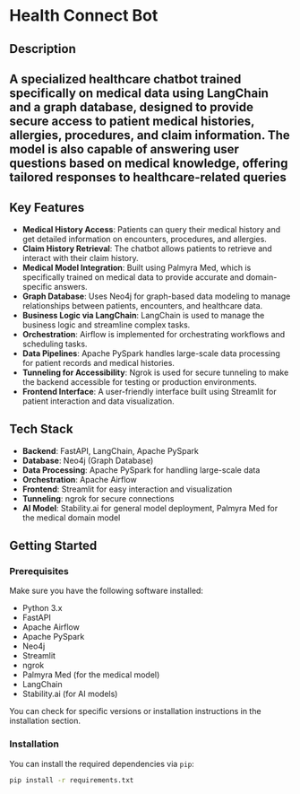 # Health Connect Bot

## Description
A specialized healthcare chatbot trained specifically on medical data using LangChain and a graph database, designed to provide secure access to patient medical histories, allergies, procedures, and claim information. 
The model is also capable of answering user questions based on medical knowledge, offering tailored responses to healthcare-related queries
---

## Key Features
- **Medical History Access**: Patients can query their medical history and get detailed information on encounters, procedures, and allergies.
- **Claim History Retrieval**: The chatbot allows patients to retrieve and interact with their claim history.
- **Medical Model Integration**: Built using Palmyra Med, which is specifically trained on medical data to provide accurate and domain-specific answers.
- **Graph Database**: Uses Neo4j for graph-based data modeling to manage relationships between patients, encounters, and healthcare data.
- **Business Logic via LangChain**: LangChain is used to manage the business logic and streamline complex tasks.
- **Orchestration**: Airflow is implemented for orchestrating workflows and scheduling tasks.
- **Data Pipelines**: Apache PySpark handles large-scale data processing for patient records and medical histories.
- **Tunneling for Accessibility**: Ngrok is used for secure tunneling to make the backend accessible for testing or production environments.
- **Frontend Interface**: A user-friendly interface built using Streamlit for patient interaction and data visualization.

## Tech Stack
- **Backend**: FastAPI, LangChain, Apache PySpark
- **Database**: Neo4j (Graph Database)
- **Data Processing**: Apache PySpark for handling large-scale data
- **Orchestration**: Apache Airflow
- **Frontend**: Streamlit for easy interaction and visualization
- **Tunneling**: ngrok for secure connections
- **AI Model**: Stability.ai for general model deployment, Palmyra Med for the medical domain model

## Getting Started

### Prerequisites
Make sure you have the following software installed:
- Python 3.x
- FastAPI
- Apache Airflow
- Apache PySpark
- Neo4j
- Streamlit
- ngrok
- Palmyra Med (for the medical model)
- LangChain
- Stability.ai (for AI models)

You can check for specific versions or installation instructions in the installation section.

### Installation

You can install the required dependencies via `pip`:
```bash
pip install -r requirements.txt
